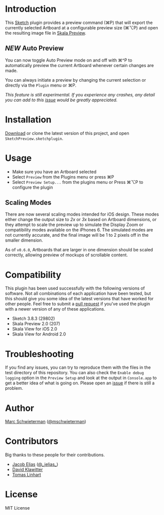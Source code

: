 # Introduction

This [Sketch](http://bohemiancoding.com/sketch) plugin provides a preview
command (⌘P) that will export the currently selected Artboard at a configurable
preview size (⌘⌥P) and open the resulting image file in [Skala
Preview](http://bjango.com/mac/skalapreview).

## *NEW* Auto Preview

You can now toggle Auto Preview mode on and off with ⌘\^P to automatically
preview the current Artboard whenever certain changes are made.

You can always initiate a preview by changing the current selection or directly
via the `Plugin` menu or ⌘P.

*This feature is still experimental. If you experience any crashes, any detail
you can add to this
[issue](https://github.com/marcisme/sketch-preview/issues/37) would be greatly
appreciated.*

# Installation

[Download](https://github.com/marcisme/sketch-preview/archive/master.zip) or
clone the latest version of this project, and open `SketchPreview.sketchplugin`.

# Usage

* Make sure you have an Artboard selected
* Select `Preview` from the Plugins menu or press ⌘P
* Select `Preview Setup...` from the plugins menu or Press ⌘⌥P to configure the
  plugin

## Scaling Modes

There are now several scaling modes intended for iOS design. These modes either
change the output size to *2x* or *3x* based on Artboard dimensions, or they
attempt to scale the preview up to simulate the Display Zoom or compatibility
modes available on the iPhones 6. The simulated modes are not currently
accurate, and the final image will be 1 to 2 pixels off in the smaller
dimension.

As of `v0.6.0`, Artboards that are larger in one dimension should be scaled
correctly, allowing preview of mockups of scrollable content.

# Compatibility

This plugin has been used successfully with the following versions of software.
Not all combinations of each application have been tested, but this should give
you some idea of the latest versions that have worked for other people. Feel
free to submit a [pull request](https://github.com/marcisme/sketch-preview/compare/)
if you've used the plugin with a newer version of any of these applications.

* Sketch 3.8.3 (29802)
* Skala Preview 2.0 (207)
* Skala View for iOS 2.0
* Skala View for Android 2.0

# Troubleshooting

If you find any issues, you can try to reproduce them with the files in the test
directory of this repository. You can also check the `Enable debug logging`
option in the `Preview Setup` and look at the output in `Console.app` to get a
better idea of what is going on. Please open an
[issue](https://github.com/marcisme/sketch-preview/issues/new) if there is still
a problem.

# Author

[Marc Schwieterman](https://github.com/marcisme) ([@mschwieterman](https://twitter.com/mschwieterman))

# Contributors

Big thanks to these people for their contributions.

* [Jacob Elias](https://github.com/jelias) ([@\_jelias\_](https://twitter.com/_jelias_))
* [David Klawitter](https://github.com/davidklaw)
* [Tomas Linhart](https://github.com/TomasLinhart)

# License

MIT License

